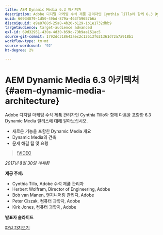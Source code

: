 ```yaml
---
title: AEM Dynamic Media 6.3 아키텍처
description: Adobe 디지털 마케팅 수석 제품 관리자인 Cynthia Tillo와 함께 6.3 Dynamic Media 릴리스에 대해 알아보십시오.
uuid: 66934879-1d50-49bd-879a-463f59657b6a
discoiquuid: e9e8768d-25a8-4b20-b129-1b1e1732dbb9
targetaudience: target-audience advanced
exl-id: 69d32951-430a-4d30-b59c-73b9aa151ac5
source-git-commit: 1792dc318643aec2c12613f621361d72a7a918b1
workflow-type: tm+mt
source-wordcount: '92'
ht-degree: 2%

---
```


# AEM Dynamic Media 6.3 아키텍처{#aem-dynamic-media-architecture}

Adobe 디지털 마케팅 수석 제품 관리자인 Cynthia Tillo와 함께 다음을 포함한 6.3 Dynamic Media 릴리스에 대해 알아보십시오.

* 새로운 기능을 포함한 Dynamic Media 개요
* Dynamic Media의 건축
* 문제 해결 팁 및 요령

>[!VIDEO](https://video.tv.adobe.com/v/19570/?quality=9)

*2017년 8월 30일 게재됨*

**제공 주체:**

* Cynthia Tillo, Adobe 수석 제품 관리자
* Herbert Wolfram, Director of Engineering, Adobe
* Bob van Manen, 엔지니어링 관리자, Adobe
* Peter Ciszak, 컴퓨터 과학자, Adobe
* Kirk Jones, 컴퓨터 과학자, Adobe

**발표자 슬라이드**

[파일 가져오기](assets/dynamicmedia83017.pdf)
<!--
[Get back to the Overview](https://helpx.adobe.com/experience-manager/kt/eseminars/gems/aem-index.html)
-->
